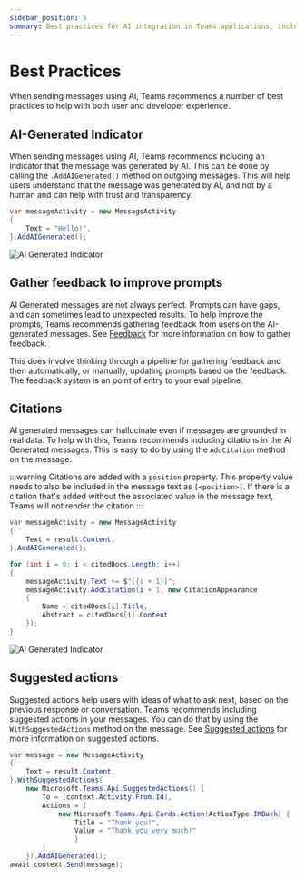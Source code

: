 ```yaml
---
sidebar_position: 5
summary: Best practices for AI integration in Teams applications, including AI-generated message indicators, feedback collection for prompt improvement, and citation handling to ensure transparency and accuracy in AI responses.
---
```


# Best Practices

When sending messages using AI, Teams recommends a number of best practices to help with both user and developer experience.

## AI-Generated Indicator

When sending messages using AI, Teams recommends including an indicator that the message was generated by AI. This can be done by calling the `.AddAIGenerated()` method on outgoing messages. This will help users understand that the message was generated by AI, and not by a human and can help with trust and transparency.

```csharp
var messageActivity = new MessageActivity
{
    Text = "Hello!",
}.AddAIGenerated();
```

![AI Generated Indicator](/screenshots/ai-generated.gif)

## Gather feedback to improve prompts

AI Generated messages are not always perfect. Prompts can have gaps, and can sometimes lead to unexpected results. To help improve the prompts, Teams recommends gathering feedback from users on the AI-generated messages. See [Feedback](../feedback) for more information on how to gather feedback.

This does involve thinking through a pipeline for gathering feedback and then automatically, or manually, updating prompts based on the feedback. The feedback system is an point of entry to your eval pipeline.

## Citations

AI generated messages can hallucinate even if messages are grounded in real data. To help with this, Teams recommends including citations in the AI Generated messages. This is easy to do by using the `AddCitation` method on the message.

:::warning
Citations are added with a `position` property. This property value needs to also be included in the message text as `[<position>]`. If there is a citation that's added without the associated value in the message text, Teams will not render the citation
:::

```csharp
var messageActivity = new MessageActivity
{
    Text = result.Content,
}.AddAIGenerated();

for (int i = 0; i < citedDocs.Length; i++)
{
    messageActivity.Text += $"[{i + 1}]";
    messageActivity.AddCitation(i + 1, new CitationAppearance
    {
        Name = citedDocs[i].Title,
        Abstract = citedDocs[i].Content
    });
}
```

![AI Generated Indicator](/screenshots/citation.gif)

## Suggested actions

Suggested actions help users with ideas of what to ask next, based on the previous response or conversation. Teams recommends including suggested actions in your messages. You can do that by using the `WithSuggestedActions` method on the message. See [Suggested actions](https://learn.microsoft.com/microsoftteams/platform/bots/how-to/conversations/prompt-suggestions) for more information on suggested actions.

```csharp
var message = new MessageActivity
{
    Text = result.Content,
}.WithSuggestedActions(
    new Microsoft.Teams.Api.SuggestedActions() {
        To = [context.Activity.From.Id],
        Actions = [
            new Microsoft.Teams.Api.Cards.Action(ActionType.IMBack) {
                Title = "Thank you!",
                Value = "Thank you very much!"
                }
        ]
    }).AddAIGenerated();
await context.Send(message);
```
